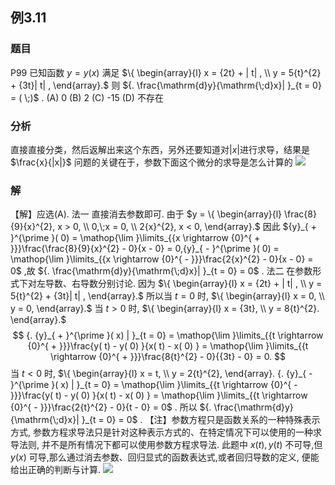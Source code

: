 ## 例3.11
### 题目
P99 已知函数 $y = y( x)$ 满足 $\{ \begin{array}{l} x = {2t} + | t| , \\ y = 5{t}^{2} + {3t}| t| , \end{array}.$ 则 ${. \frac{\mathrm{d}y}{\mathrm{\;d}x}| }_{t = 0} = ( \;)$ .
(A) 0 (B) 2 (C) -15 (D) 不存在
### 分析
直接直接分类，然后返解出来这个东西，另外还要知道对$|x|$进行求导，结果是$\frac{x}{|x|}$
问题的关键在于，参数下面这个微分的求导是怎么计算的
![](https://img.hwenyi.live/202409291717967.webp)
### 解
【解】应选(A).
法一 直接消去参数即可.
由于 $y = \{ \begin{array}{l} \frac{8}{9}{x}^{2}, x > 0, \\ 0,\;x = 0, \\ 2{x}^{2}, x < 0, \end{array}.$ 因此 ${y}_{ + }^{\prime }( 0) = \mathop{\lim }\limits_{{x \rightarrow {0}^{ + }}}\frac{\frac{8}{9}{x}^{2} - 0}{x - 0} = 0,{y}_{ - }^{\prime }( 0) = \mathop{\lim }\limits_{{x \rightarrow {0}^{ - }}}\frac{2{x}^{2} - 0}{x - 0} = 0$ ,故 ${. \frac{\mathrm{d}y}{\mathrm{\;d}x}| }_{t = 0} = 0$ .
法二 在参数形式下对左导数、右导数分别讨论.
因为 $\{ \begin{array}{l} x = {2t} + | t| , \\ y = 5{t}^{2} + {3t}| t| , \end{array}.$ 所以当 $t = 0$ 时, $\{ \begin{array}{l} x = 0, \\ y = 0, \end{array}.$ 当 $t > 0$ 时, $\{ \begin{array}{l} x = {3t}, \\ y = 8{t}^{2}. \end{array}.$
$$
{. {y}_{ + }^{\prime }( x) | }_{t = 0} = \mathop{\lim }\limits_{{t \rightarrow {0}^{ + }}}\frac{y( t) - y( 0) }{x( t) - x( 0) } = \mathop{\lim }\limits_{{t \rightarrow {0}^{ + }}}\frac{8{t}^{2} - 0}{{3t} - 0} = 0.
$$
当 $t < 0$ 时, $\{ \begin{array}{l} x = t, \\ y = 2{t}^{2}, \end{array}. {. {y}_{ - }^{\prime }( x) | }_{t = 0} = \mathop{\lim }\limits_{{t \rightarrow {0}^{ - }}}\frac{y( t) - y( 0) }{x( t) - x( 0) } = \mathop{\lim }\limits_{{t \rightarrow {0}^{ - }}}\frac{2{t}^{2} - 0}{t - 0} = 0$ .
所以 ${. \frac{\mathrm{d}y}{\mathrm{\;d}x}| }_{t = 0} = 0$ .
【注】参数方程只是函数关系的一种特殊表示方式, 参数方程求导法只是针对这种表示方式的、在特定情况下可以使用的一种求导法则, 并不是所有情况下都可以使用参数方程求导法. 此题中 $x( t), y( t)$ 不可导,但 $y( x)$ 可导,那么通过消去参数、回归显式的函数表达式,或者回归导数的定义, 便能给出正确的判断与计算.
![](https://s3.tebi.io/teyi/202409291719895.webp)
